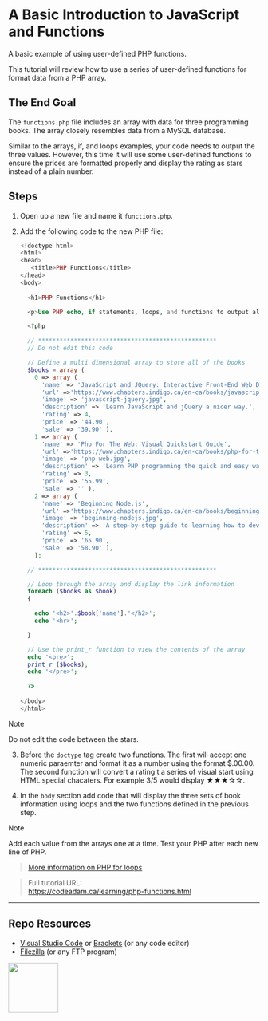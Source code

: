 # A Basic Introduction to JavaScript and Functions

A basic example of using user-defined PHP functions.

This tutorial will review how to use a series of user-defined functions for format data from a PHP array. 

## The End Goal

The `functions.php` file includes an array with data for three programming books. The array closely resembles data from a MySQL database. 

Similar to the arrays, if, and loops examples, your code needs to output the three values. However, this time it will use some user-defined functions to ensure the prices are formatted properly and display the rating as stars instead of a plain number.

## Steps

1. Open up a new file and name it `functions.php`.
2. Add the following code to the new PHP file:
      
      ```php
      <!doctype html>
      <html>
      <head>
         <title>PHP Functions</title> 
      </head>
      <body>
          
        <h1>PHP Functions</h1> 
      
        <p>Use PHP echo, if statements, loops, and functions to output all three books.</p>
      
        <?php
      
        // **************************************************
        // Do not edit this code
      
        // Define a multi dimensional array to store all of the books
        $books = array (
          0 => array (
            'name' => 'JavaScript and JQuery: Interactive Front-End Web Development',
            'url' =>'https://www.chapters.indigo.ca/en-ca/books/javascript-and-jquery-interactive-front/9781118531648-item.html',
            'image' => 'javascript-jquery.jpg',
            'description' => 'Learn JavaScript and jQuery a nicer way.',
            'rating' => 4,
            'price' => '44.90',
            'sale' => '39.90' ),
          1 => array ( 
            'name' => 'Php For The Web: Visual Quickstart Guide',
            'url' =>'https://www.chapters.indigo.ca/en-ca/books/php-for-the-web-visual/9780134291253-item.html',
            'image' => 'php-web.jpg',
            'description' => 'Learn PHP programming the quick and easy way!',
            'rating' => 3,
            'price' => '55.99',
            'sale' => '' ),
          2 => array (
            'name' => 'Beginning Node.js',
            'url' =>'https://www.chapters.indigo.ca/en-ca/books/beginning-node-js/9781484201886-item.html',
            'image' => 'beginning-nodejs.jpg',
            'description' => 'A step-by-step guide to learning how to develope a Node.js application.',
            'rating' => 5,
            'price' => '65.90',
            'sale' => '58.90' ),
          );
      
        // **************************************************
      
        // Loop through the array and display the link information
        foreach ($books as $book)
        {
      
          echo '<h2>'.$book['name'].'</h2>';
          echo '<hr>';
      
        }
      
        // Use the print_r function to view the contents of the array
        echo '<pre>';
        print_r ($books);
        echo '</pre>';
      
        ?>
          
      </body>
      </html>
      ```
      
> [!Note]
> Do not edit the code between the stars. 

3. Before the `doctype` tag create two functions. The first will accept one numeric paraemter and format it as a number using the format $.00.00. The second function will convert a rating t a series of visual start using HTML special chacaters. For example 3/5 would display &#9733;&#9733;&#9733;&#9734;&#9734;.

4. In the `body` section add code that will display the three sets of book information using loops and the two functions defined in the previous step.

> [!Note]
> Add each value from the arrays one at a time. Test your PHP after each new line of PHP. 

> [More information on PHP for loops](https://www.php.net/manual/en/functions.user-defined.php)

> Full tutorial URL:  
> https://codeadam.ca/learning/php-functions.html

***

## Repo Resources

* [Visual Studio Code](https://code.visualstudio.com/) or [Brackets](http://brackets.io/) (or any code editor)
* [Filezilla](https://filezilla-project.org/) (or any FTP program)

<a href="https://codeadam.ca">
<img src="https://codeadam.ca/images/code-block.png" width="100">
</a>
